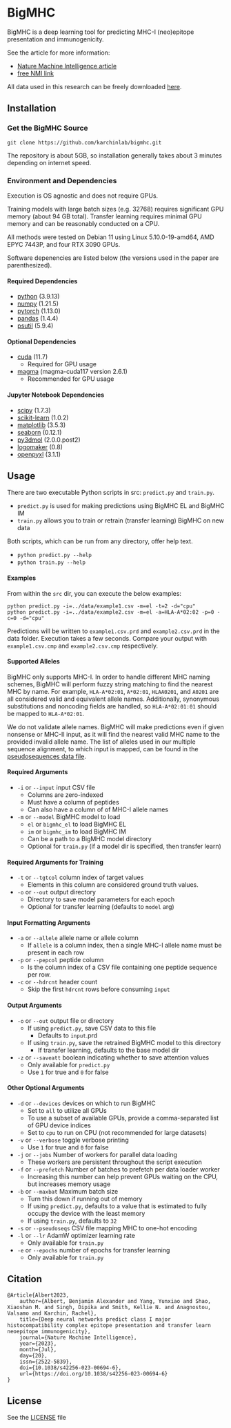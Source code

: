 # BigMHC

BigMHC is a deep learning tool for predicting MHC-I (neo)epitope presentation and immunogenicity.

See the article for more information:
* [Nature Machine Intelligence article](https://www.nature.com/articles/s42256-023-00694-6)
* [free NMI link](https://rdcu.be/dhkOY)

All data used in this research can be freely downloaded [here](https://doi.org/10.17632/dvmz6pkzvb).

## Installation


### Get the BigMHC Source
```
git clone https://github.com/karchinlab/bigmhc.git
```

The repository is about 5GB, so installation generally takes about 3 minutes depending on internet speed.

### Environment and Dependencies

Execution is OS agnostic and does not require GPUs.

Training models with large batch sizes (e.g. 32768) requires significant GPU memory (about 94 GB total). Transfer learning requires minimal GPU memory and can be reasonably conducted on a CPU.

All methods were tested on Debian 11 using Linux 5.10.0-19-amd64, AMD EPYC 7443P, and four RTX 3090 GPUs.

Software depenencies are listed below (the versions used in the paper are parenthesized).

#### Required Dependencies

* [python](https://www.python.org) (3.9.13)
* [numpy](https://numpy.org) (1.21.5)
* [pytorch](https://pytorch.org) (1.13.0)
* [pandas](https://pandas.pydata.org) (1.4.4)
* [psutil](https://pypi.org/project/psutil) (5.9.4)

#### Optional Dependencies

* [cuda](https://developer.nvidia.com/cuda-downloads) (11.7)
  * Required for GPU usage
* [magma](https://developer.nvidia.com/magma) (magma-cuda117 version 2.6.1)
  * Recommended for GPU usage

#### Jupyter Notebook Dependencies

* [scipy](https://scipy.org/) (1.7.3)
* [scikit-learn](https://scikit-learn.org) (1.0.2)
* [matplotlib](https://matplotlib.org/) (3.5.3)
* [seaborn](https://seaborn.pydata.org/) (0.12.1)
* [py3dmol](https://pypi.org/project/py3Dmol/) (2.0.0.post2)
* [logomaker](https://pypi.org/project/logomaker/) (0.8)
* [openpyxl](https://pypi.org/project/openpyxl) (3.1.1)


## Usage

There are two executable Python scripts in src: `predict.py` and `train.py`.

* `predict.py` is used for making predictions using BigMHC EL and BigMHC IM
* `train.py` allows you to train or retrain (transfer learning) BigMHC on new data

Both scripts, which can be run from any directory, offer help text.
* `python predict.py --help`
* `python train.py --help`

#### Examples

From within the `src` dir, you can execute the below examples:

```
python predict.py -i=../data/example1.csv -m=el -t=2 -d="cpu"
python predict.py -i=../data/example2.csv -m=el -a=HLA-A*02:02 -p=0 -c=0 -d="cpu"
```

Predictions will be written to `example1.csv.prd` and `example2.csv.prd` in the data folder. Execution takes a few seconds. Compare your output with `example1.csv.cmp` and `example2.csv.cmp` respectively.

#### Supported Alleles

BigMHC only supports MHC-I. In order to handle different MHC naming schemes, BigMHC will perform fuzzy string matching to find the nearest MHC by name. For example, `HLA-A*02:01`, `A*02:01`, `HLAA0201`, and `A0201` are all considered valid and equivalent allele names. Additionally, synonymous substitutions and noncoding fields are handled, so `HLA-A*02:01:01` should be mapped to `HLA-A*02:01`.

We do not validate allele names. BigMHC will make predictions even if given nonsense or MHC-II input, as it will find the nearest valid MHC name to the provided invalid allele name. The list of alleles used in our multiple sequence alignment, to which input is mapped, can be found in the [pseudosequences data file](data/pseudoseqs.csv).

#### Required Arguments
* `-i` or `--input` input CSV file
  * Columns are zero-indexed
  * Must have a column of peptides
  * Can also have a column of of MHC-I allele names
* `-m` or `--model` BigMHC model to load
  * `el` or `bigmhc_el` to load BigMHC EL
  * `im` or `bigmhc_im` to load BigMHC IM
  * Can be a path to a BigMHC model directory
  * Optional for `train.py` (if a model dir is specified, then transfer learn)

#### Required Arguments for Training
* `-t` or `--tgtcol` column index of target values
  * Elements in this column are considered ground truth values.
* `-o` or `--out` output directory
  * Directory to save model parameters for each epoch
  * Optional for transfer learning (defaults to `model` arg)

#### Input Formatting Arguments
* `-a` or `--allele` allele name or allele column
  * If `allele` is a column index, then a single MHC-I allele name must be present in each row
* `-p` or `--pepcol` peptide column
  * Is the column index of a CSV file containing one peptide sequence per row.
* `-c` or `--hdrcnt` header count
  * Skip the first `hdrcnt` rows before consuming `input`

#### Output Arguments
* `-o` or `--out` output file or directory
  * If using `predict.py`, save CSV data to this file
    * Defaults to `input`.prd
  * If using `train.py`, save the retrained BigMHC model to this directory
    * If transfer learning, defaults to the base model dir
* `-z` or `--saveatt` boolean indicating whether to save attention values
  * Only available for `predict.py`
  * Use `1` for true and `0` for false

#### Other Optional Arguments
* `-d` or `--devices` devices on which to run BigMHC
  * Set to `all` to utilize all GPUs
  * To use a subset of available GPUs, provide a comma-separated list of GPU device indices
  * Set to `cpu` to run on CPU (not recommended for large datasets)
* `-v` or `--verbose` toggle verbose printing
  * Use `1` for true and `0` for false
* `-j` or `--jobs` Number of workers for parallel data loading
  * These workers are persistent throughout the script execution
* `-f` or `--prefetch` Number of batches to prefetch per data loader worker
  * Increasing this number can help prevent GPUs waiting on the CPU, but increases memory usage
* `-b` or `--maxbat` Maximum batch size
  * Turn this down if running out of memory
  * If using `predict.py`, defaults to a value that is estimated to fully occupy the device with the least memory
  * If using `train.py`, defaults to `32`
* `-s` or `--pseudoseqs` CSV file mapping MHC to one-hot encoding
* `-l` or `--lr` AdamW optimizer learning rate
  * Only available for `train.py`
* `-e` or `--epochs` number of epochs for transfer learning
  * Only available for `train.py`

## Citation
```
﻿@Article{Albert2023,
	author={Albert, Benjamin Alexander and Yang, Yunxiao and Shao, Xiaoshan M. and Singh, Dipika and Smith, Kellie N. and Anagnostou, Valsamo and Karchin, Rachel},
	title={Deep neural networks predict class I major histocompatibility complex epitope presentation and transfer learn neoepitope immunogenicity},
	journal={Nature Machine Intelligence},
	year={2023},
	month={Jul},
	day={20},
	issn={2522-5839},
	doi={10.1038/s42256-023-00694-6},
	url={https://doi.org/10.1038/s42256-023-00694-6}
}
```

## License

See the [LICENSE](LICENSE) file

